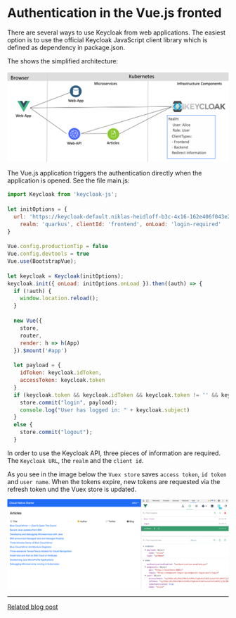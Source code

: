 # Authentication in the Vue.js fronted

There are several ways to use Keycloak from web applications. The easiest option is to use the official Keycloak JavaScript client library which is defined as dependency in package.json.

The shows the simplified architecture:

![](../../images/architecture-auth.png)

The Vue.js application triggers the authentication directly when the application is opened. See the file main.js:

```javascript
import Keycloak from 'keycloak-js';

let initOptions = {
  url: 'https://keycloak-default.niklas-heidloff-b3c-4x16-162e406f043e20da9b0ef0731954a894-0000.us-south.containers.appdomain.cloud/auth',
    realm: 'quarkus', clientId: 'frontend', onLoad: 'login-required'
}

Vue.config.productionTip = false
Vue.config.devtools = true
Vue.use(BootstrapVue);

let keycloak = Keycloak(initOptions);
keycloak.init({ onLoad: initOptions.onLoad }).then((auth) => {
  if (!auth) {
    window.location.reload();
  }

  new Vue({
    store,
    router,
    render: h => h(App)
  }).$mount('#app')

  let payload = {
    idToken: keycloak.idToken,
    accessToken: keycloak.token
  }
  if (keycloak.token && keycloak.idToken && keycloak.token != '' && keycloak.idToken != '') {
    store.commit("login", payload);
    console.log("User has logged in: " + keycloak.subject)
  }
  else {
    store.commit("logout");
  }
```

In order to use the Keycloak API, three pieces of information are required. The `Keycloak URL`, the `realm` and the `client id`.

As you see in the image below  the `Vuex store` saves `access token`, `id token` and `user name`. When the tokens expire, new tokens are requested via the refresh token und the Vuex store is updated.

![](../../images/authentication-keycloak-vue.png)

---

[Related blog post](http://heidloff.net/article/securing-vue-js-applications-keycloak/)
